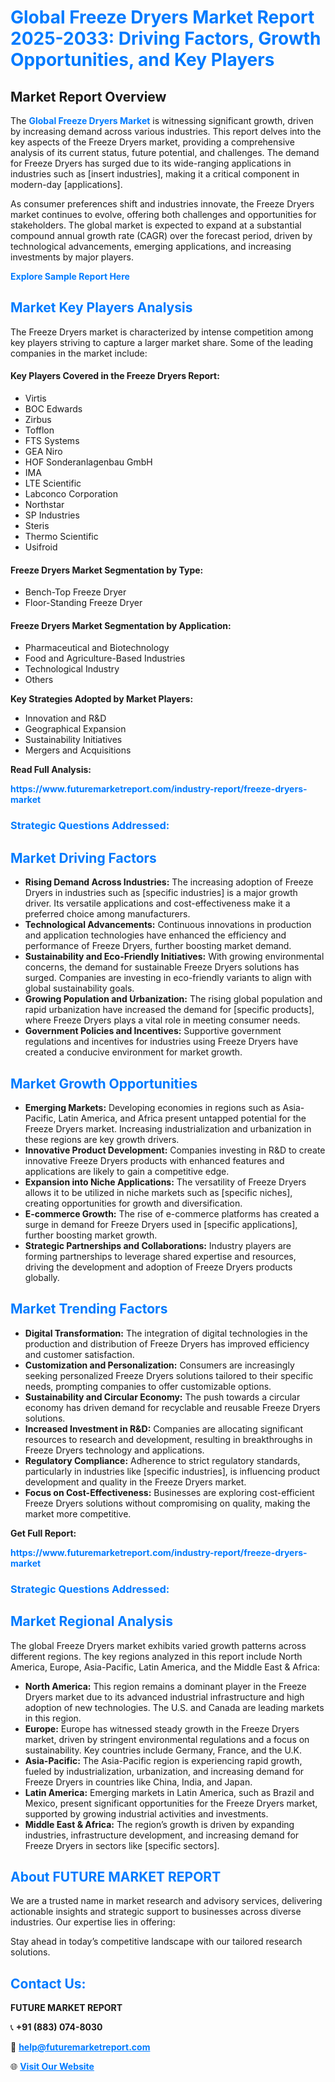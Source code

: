<h1 style="color: #007BFF;">Global Freeze Dryers Market Report 2025-2033: Driving Factors, Growth Opportunities, and Key Players</h1>

<section id="overview">
<h2>Market Report Overview</h2>
<p>The <a href="https://www.futuremarketreport.com/industry-report/freeze-dryers-market" style="color: #007BFF; text-decoration: none;"><strong>Global Freeze Dryers Market</strong></a> is witnessing significant growth, driven by increasing demand across various industries. This report delves into the key aspects of the Freeze Dryers market, providing a comprehensive analysis of its current status, future potential, and challenges. The demand for Freeze Dryers has surged due to its wide-ranging applications in industries such as [insert industries], making it a critical component in modern-day [applications].</p>
<p>As consumer preferences shift and industries innovate, the Freeze Dryers market continues to evolve, offering both challenges and opportunities for stakeholders. The global market is expected to expand at a substantial compound annual growth rate (CAGR) over the forecast period, driven by technological advancements, emerging applications, and increasing investments by major players.</p>
</section>

<section id="overview">
<p><a href="https://www.futuremarketreport.com/request-sample/reportId=59805" style="color: #007BFF; text-decoration: none;"><strong>Explore Sample Report Here</strong></a></p>
</section>

<section id="key-players">
<h2 style="color: #007BFF;">Market Key Players Analysis</h2>
<p>The Freeze Dryers market is characterized by intense competition among key players striving to capture a larger market share. Some of the leading companies in the market include:</p>
<h4>Key Players Covered in the Freeze Dryers Report:</h4>
<ul><li>Virtis</li><li>BOC Edwards</li><li>Zirbus</li><li>Tofflon</li><li>FTS Systems</li><li>GEA Niro</li><li>HOF Sonderanlagenbau GmbH</li><li>IMA</li><li>LTE Scientific</li><li>Labconco Corporation</li><li>Northstar</li><li>SP Industries</li><li>Steris</li><li>Thermo Scientific</li><li>Usifroid</li></ul>
<h4>Freeze Dryers Market Segmentation by Type:</h4>
<ul><li>Bench-Top Freeze Dryer</li><li>Floor-Standing Freeze Dryer</li></ul>

<h4>Freeze Dryers Market Segmentation by Application:</h4>
<ul><li>Pharmaceutical and Biotechnology</li><li>Food and Agriculture-Based Industries</li><li>Technological Industry</li><li>Others</li></ul>
<p><strong>Key Strategies Adopted by Market Players:</strong></p>
<ul>
<li>Innovation and R&D</li>
<li>Geographical Expansion</li>
<li>Sustainability Initiatives</li>
<li>Mergers and Acquisitions</li>
</ul>
</section>

<section>
<p><strong>Read Full Analysis: </strong></p><a href="https://www.futuremarketreport.com/industry-report/freeze-dryers-market" style="color: #007BFF; text-decoration: none;"><strong>https://www.futuremarketreport.com/industry-report/freeze-dryers-market</strong></a>
<h3 style="color: #007BFF;">Strategic Questions Addressed:</h3>
</section>

<section id="driving-factors">
<h2 style="color: #007BFF;">Market Driving Factors</h2>
<ul>
<li><strong>Rising Demand Across Industries:</strong> The increasing adoption of Freeze Dryers in industries such as [specific industries] is a major growth driver. Its versatile applications and cost-effectiveness make it a preferred choice among manufacturers.</li>
<li><strong>Technological Advancements:</strong> Continuous innovations in production and application technologies have enhanced the efficiency and performance of Freeze Dryers, further boosting market demand.</li>
<li><strong>Sustainability and Eco-Friendly Initiatives:</strong> With growing environmental concerns, the demand for sustainable Freeze Dryers solutions has surged. Companies are investing in eco-friendly variants to align with global sustainability goals.</li>
<li><strong>Growing Population and Urbanization:</strong> The rising global population and rapid urbanization have increased the demand for [specific products], where Freeze Dryers plays a vital role in meeting consumer needs.</li>
<li><strong>Government Policies and Incentives:</strong> Supportive government regulations and incentives for industries using Freeze Dryers have created a conducive environment for market growth.</li>
</ul>
</section>

<section id="growth-opportunities">
<h2 style="color: #007BFF;">Market Growth Opportunities</h2>
<ul>
<li><strong>Emerging Markets:</strong> Developing economies in regions such as Asia-Pacific, Latin America, and Africa present untapped potential for the Freeze Dryers market. Increasing industrialization and urbanization in these regions are key growth drivers.</li>
<li><strong>Innovative Product Development:</strong> Companies investing in R&D to create innovative Freeze Dryers products with enhanced features and applications are likely to gain a competitive edge.</li>
<li><strong>Expansion into Niche Applications:</strong> The versatility of Freeze Dryers allows it to be utilized in niche markets such as [specific niches], creating opportunities for growth and diversification.</li>
<li><strong>E-commerce Growth:</strong> The rise of e-commerce platforms has created a surge in demand for Freeze Dryers used in [specific applications], further boosting market growth.</li>
<li><strong>Strategic Partnerships and Collaborations:</strong> Industry players are forming partnerships to leverage shared expertise and resources, driving the development and adoption of Freeze Dryers products globally.</li>
</ul>
</section>

<section id="trending-factors">
<h2 style="color: #007BFF;">Market Trending Factors</h2>
<ul>
<li><strong>Digital Transformation:</strong> The integration of digital technologies in the production and distribution of Freeze Dryers has improved efficiency and customer satisfaction.</li>
<li><strong>Customization and Personalization:</strong> Consumers are increasingly seeking personalized Freeze Dryers solutions tailored to their specific needs, prompting companies to offer customizable options.</li>
<li><strong>Sustainability and Circular Economy:</strong> The push towards a circular economy has driven demand for recyclable and reusable Freeze Dryers solutions.</li>
<li><strong>Increased Investment in R&D:</strong> Companies are allocating significant resources to research and development, resulting in breakthroughs in Freeze Dryers technology and applications.</li>
<li><strong>Regulatory Compliance:</strong> Adherence to strict regulatory standards, particularly in industries like [specific industries], is influencing product development and quality in the Freeze Dryers market.</li>
<li><strong>Focus on Cost-Effectiveness:</strong> Businesses are exploring cost-efficient Freeze Dryers solutions without compromising on quality, making the market more competitive.</li>
</ul>
</section>

<section>
<p><strong>Get Full Report: </strong></p><a href="https://www.futuremarketreport.com/industry-report/freeze-dryers-market" style="color: #007BFF; text-decoration: none;"><strong>https://www.futuremarketreport.com/industry-report/freeze-dryers-market</strong></a>
<h3 style="color: #007BFF;">Strategic Questions Addressed:</h3>
</section>


<section id="regional-analysis">
<h2 style="color: #007BFF;">Market Regional Analysis</h2>
<p>The global Freeze Dryers market exhibits varied growth patterns across different regions. The key regions analyzed in this report include North America, Europe, Asia-Pacific, Latin America, and the Middle East & Africa:</p>
<ul>
<li><strong>North America:</strong> This region remains a dominant player in the Freeze Dryers market due to its advanced industrial infrastructure and high adoption of new technologies. The U.S. and Canada are leading markets in this region.</li>
<li><strong>Europe:</strong> Europe has witnessed steady growth in the Freeze Dryers market, driven by stringent environmental regulations and a focus on sustainability. Key countries include Germany, France, and the U.K.</li>
<li><strong>Asia-Pacific:</strong> The Asia-Pacific region is experiencing rapid growth, fueled by industrialization, urbanization, and increasing demand for Freeze Dryers in countries like China, India, and Japan.</li>
<li><strong>Latin America:</strong> Emerging markets in Latin America, such as Brazil and Mexico, present significant opportunities for the Freeze Dryers market, supported by growing industrial activities and investments.</li>
<li><strong>Middle East & Africa:</strong> The region’s growth is driven by expanding industries, infrastructure development, and increasing demand for Freeze Dryers in sectors like [specific sectors].</li>
</ul>
</section>

<footer>
<h2 style="color: #007BFF;">About FUTURE MARKET REPORT</h2>
<p>We are a trusted name in market research and advisory services, delivering actionable insights and strategic support to businesses across diverse industries. Our expertise lies in offering:</p>

<p>Stay ahead in today’s competitive landscape with our tailored research solutions.</p>

<h2 style="color: #007BFF;">Contact Us:</h2>
<p><strong>FUTURE MARKET REPORT</strong></p>
<p>📞 <strong>+91 (883) 074-8030</strong></p>
<p>📧 <strong><a href="mailto:help@futuremarketreport.com" style="color: #007BFF;">help@futuremarketreport.com</a></strong></p>
<p>🌐 <strong><a href="https://www.futuremarketreport.com/" style="color: #007BFF;">Visit Our Website</a></strong></p>
</footer>